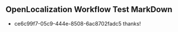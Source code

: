 ## OpenLocalization Workflow Test MarkDown
* ce6c99f7-05c9-444e-8508-6ac8702fadc5 thanks!

<!--HONumber=Aug16_HO4-->


